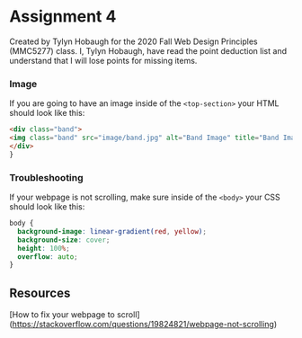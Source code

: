 # Assignment 4
Created by Tylyn Hobaugh for the 2020 Fall Web Design Principles (MMC5277) class. I, Tylyn Hobaugh, have read the point deduction list and understand that I will lose points for missing items.

### Image
If you are going to have an image inside of the `<top-section>` your HTML should look like this:
``` html
<div class="band">
<img class="band" src="image/band.jpg" alt="Band Image" title="Band Image" />
</div>
}
```

### Troubleshooting
If your webpage is not scrolling, make sure inside of the `<body>` your CSS should look like this:
``` css
body {
  background-image: linear-gradient(red, yellow);
  background-size: cover;
  height: 100%;
  overflow: auto;
}
```

## Resources
[How to fix your webpage to scroll] (https://stackoverflow.com/questions/19824821/webpage-not-scrolling)
